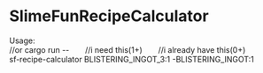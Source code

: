 # SlimeFunRecipeCalculator
Usage: \
//or cargo run --<code>&nbsp;&nbsp;&nbsp;&nbsp;</code>//i need this(1+)<code>&nbsp;&nbsp;&nbsp;&nbsp;</code>//i already have this(0+) \
sf-recipe-calculator BLISTERING_INGOT_3:1 -BLISTERING_INGOT:1